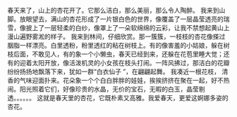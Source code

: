 春天来了，山上的杏花开了。它那么洁白，那么美丽，那么令人陶醉。
我来到山脚。放眼望去，满山的杏花形成了一片银白色的世界，像覆盖了一层晶莹透亮的瑞雪，像披上了一层轻柔的白纱，像罩上了一朵软绵绵的云彩，让我不禁想起黄山上漫山遍野雾淞的样子。
我来到林间，仔细欣赏。那一簇簇，一枝枝的杏花像搽过胭脂一样漂亮。白里透粉，粉里透红的粘在树枝上。有的像害羞的小姑娘，躲在树枝后面，不敢见人，有的象一个小懒虫，春天已经到来，还躲在花苞里睡大觉；还有的迎着太阳开放，像活泼机灵的小女孩在枝头打闹。一阵风拂过，那洁白的花瓣纷纷扬扬地飘落下来，犹如一群“白衣仙子 ”，在翩翩起舞。
我凑近一根花枝， 清香的气味迎面扑来。花朵象一个个白白胖胖的娃娃，挨挨挤挤在聚在一起，好不热闹。阳光照着它们，好像珍贵的水晶，无价的宝石，无暇的白玉，晶莹剔透。。。。。。
这就是春天里的杏花，它既朴素又高雅。我爱春天，更爱这婀娜多姿的杏花。

